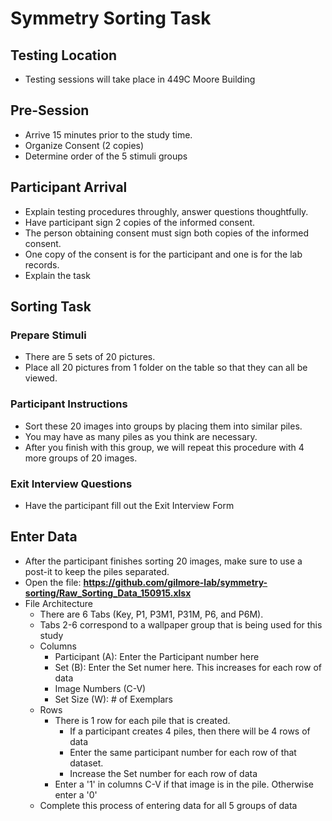 # Symmetry Sorting Task

## Testing Location
- Testing sessions will take place in 449C Moore Building

## Pre-Session
- Arrive 15 minutes prior to the study time.
- Organize Consent (2 copies)
- Determine order of the 5 stimuli groups


## Participant Arrival 
- Explain testing procedures throughly, answer questions thoughtfully.
- Have participant sign 2 copies of the informed consent.
- The person obtaining consent must sign both copies of the informed consent.
- One copy of the consent is for the participant and one is for the lab records.
- Explain the task


## Sorting Task

### Prepare Stimuli
- There are 5 sets of 20 pictures.
- Place all 20 pictures from 1 folder on the table so that they can all be viewed.

### Participant Instructions
- Sort these 20 images into groups by placing them into similar piles.
- You may have as many piles as you think are necessary.
- After you finish with this group, we will repeat this procedure with 4 more groups of 20 images.

### Exit Interview Questions
- Have the participant fill out the Exit Interview Form

## Enter Data
- After the participant finishes sorting 20 images, make sure to use a post-it to keep the piles separated.
- Open the file: **https://github.com/gilmore-lab/symmetry-sorting/Raw_Sorting_Data_150915.xlsx**
- File Architecture
  - There are 6 Tabs (Key, P1, P3M1, P31M, P6, and P6M).
  - Tabs 2-6 correspond to a wallpaper group that is being used for this study
  - Columns
    - Participant (A): Enter the Participant number here
    - Set (B): Enter the Set numer here. This increases for each row of data
    - Image Numbers (C-V)
    - Set Size (W): # of Exemplars
  - Rows
    - There is 1 row for each pile that is created.
      - If a participant creates 4 piles, then there will be 4 rows of data
      - Enter the same participant number for each row of that dataset. 
      - Increase the Set number for each row of data
    - Enter a '1' in columns C-V if that image is in the pile. Otherwise enter a '0'
  - Complete this process of entering data for all 5 groups of data  
      


